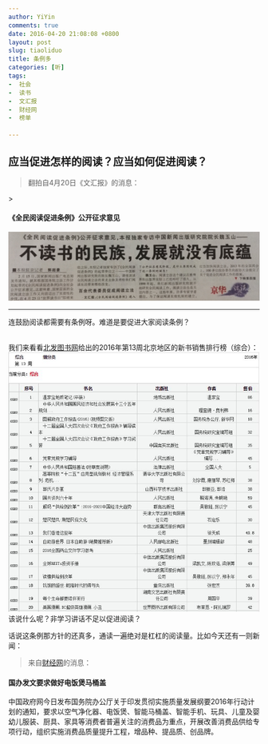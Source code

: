 ```yaml
---
author: YiYin
comments: true
date: 2016-04-20 21:08:08 +0800
layout: post
slug: tiaoliduo
title: 条例多
categories: [听]
tags: 
-  社会
-  读书
-  文汇报
-  财经网
-  榜单

---
```

## 应当促进怎样的阅读？应当如何促进阅读？

<blockquote>翻拍自4月20日《文汇报》的消息：</blockquote>>

#### 《全民阅读促进条例》公开征求意见

![](/public/images/newspaper/yuedutiaoli.jpg)

<hr/>
<div class="commentsonquote">
<div class="yiyin">
连鼓励阅读都需要有条例呀。难道是要促进大家阅读条例？<br/><br/>

我们来看看<a href="http://info.beifabook.com/bjnewbook.aspx?kind=%E7%BB%BC%E5%90%88&storename=%E5%8C%97%E4%BA%AC%E5%9C%B0%E5%8C%BA%E6%96%B0%E4%B9%A6" target="_blank" >北发图书网</a>给出的2016年第13周北京地区的新书销售排行榜（综合）：<br/>
<img src="/public/images/newspaper/zonghe.jpg">
该说什么呢？非学习讲话不足以促进阅读？

话说这条例那方针的还真多，通读一遍绝对是杠杠的阅读量。比如今天还有一则新闻：

<blockquote>来自<a href="http://politics.caijing.com.cn/20160420/4107930.shtml">财经网</a>的消息：</blockquote>

#### 国办发文要求做好电饭煲马桶盖

中国政府网今日发布国务院办公厅关于印发贯彻实施质量发展纲要2016年行动计划的通知，要求以空气净化器、电饭煲、智能马桶盖、智能手机、玩具、儿童及婴幼儿服装、厨具、家具等消费者普遍关注的消费品为重点，开展改善消费品供给专项行动，组织实施消费品质量提升工程，增品种、提品质、创品牌。

</div>
</div>

